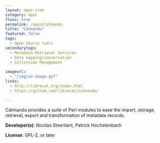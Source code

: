```yaml
---
layout: apps-item
category: apps
floss: true
permalink: /apps/Catmandu
title: "Catmandu"
featured: false
tags:
  - Open Source tools
secondarytags:
  - Metadata Retrieval Services
  - Data mapping/conversation
  - Collection Management
  
imageurl:
  - "/img/no-image.gif"
links:
  - http://librecat.org/index.html
  - https://github.com/librecat/catmandu/
 
---
```

Catmandu provides a suite of Perl modules to ease the import, storage, retrieval, export and transformation of metadata records.

**Developer(s)**: Nicolas Steenlant, Patrick Hochstenbach

**License**: GPL-2, or later



